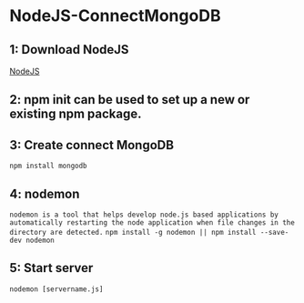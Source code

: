 # NodeJS-ConnectMongoDB
## 1: Download NodeJS
[NodeJS](https://nodejs.org/en/)
## 2: npm init <initializer> can be used to set up a new or existing npm package.
## 3: Create connect MongoDB
`npm install mongodb`
## 4: nodemon
`nodemon is a tool that helps develop node.js based applications by automatically restarting the node application when file changes in the directory are detected.`
`npm install -g nodemon || npm install --save-dev nodemon`
## 5: Start server
`nodemon [servername.js]`
